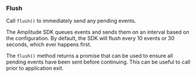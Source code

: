 ### Flush

Call `flush()` to immediately send any pending events.

The Amplitude SDK queues events and sends them on an interval based on the configuration. By default, the SDK will flush
every 10 events or 30 seconds, which ever happens first.

The `flush()` method returns a promise that can be used to ensure all pending events have been sent before continuing.
This can be useful to call prior to application exit.

